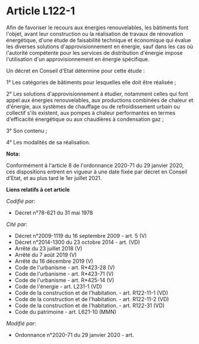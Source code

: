 # Article L122-1

Afin de favoriser le recours aux énergies renouvelables, les bâtiments font l'objet, avant leur construction ou la
réalisation de travaux de rénovation énergétique, d'une étude de faisabilité technique et économique qui évalue les diverses
solutions d'approvisionnement en énergie, sauf dans les cas où l'autorité compétente pour les services de distribution
d'énergie impose l'utilisation d'un approvisionnement en énergie spécifique.

Un décret en Conseil d'Etat détermine pour cette étude :

1° Les catégories de bâtiments pour lesquelles elle doit être réalisée ;

2° Les solutions d'approvisionnement à étudier, notamment celles qui font appel aux énergies renouvelables, aux productions
combinées de chaleur et d'énergie, aux systèmes de chauffage ou de refroidissement urbain ou collectif s'ils existent, aux
pompes à chaleur performantes en termes d'efficacité énergétique ou aux chaudières à condensation gaz ;

3° Son contenu ;

4° Les modalités de sa réalisation.

**Nota:**

Conformément à l'article 8 de l'ordonnance 2020-71 du 29 janvier 2020, ces dispositions entrent en vigueur à une date fixée
par décret en Conseil d'Etat, et au plus tard le 1er juillet 2021.

**Liens relatifs à cet article**

_Codifié par_:

  - Décret n°78-621 du 31 mai 1978

_Cité par_:

  - Décret n°2009-1119 du 16 septembre 2009 - art. 5 (V)
  - Décret n°2014-1300 du 23 octobre 2014 - art. (VD)
  - Arrêté du 23 juillet 2018 (V)
  - Arrêté du 7 août 2019 (V)
  - Arrêté du 16 décembre 2019 (V)
  - Code de l'urbanisme - art. R*423-28 (V)
  - Code de l'urbanisme - art. R*423-71 (V)
  - Code de l'urbanisme - art. R*425-14 (V)
  - Code de l'énergie - art. L231-1 (VD)
  - Code de la construction et de l'habitation. - art. R122-11-1 (VD)
  - Code de la construction et de l'habitation. - art. R122-11-2 (VD)
  - Code de la construction et de l'habitation. - art. R122-31 (VD)
  - Code du patrimoine - art. L621-10 (MMN)

_Modifié par_:

  - Ordonnance n°2020-71 du 29 janvier 2020 - art.
